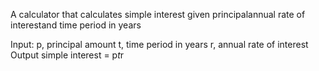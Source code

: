 A calculator that calculates simple interest given principalannual rate of interestand time period in years

Input:
p, principal amount
t, time period in years
r, annual rate of interest
Output
simple interest = p*t*r
